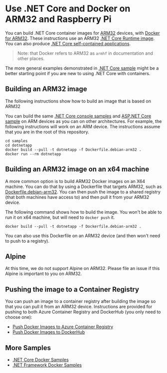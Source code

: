 # Use .NET Core and Docker on ARM32 and Raspberry Pi

You can build .NET Core container images for [ARM32](https://en.wikipedia.org/wiki/ARM_architecture) devices, with [Docker for ARM32](https://docs.docker.com/install/linux/docker-ce/debian). These instructions use an ARM32 [.NET Core Runtime image](https://hub.docker.com/_/microsoft-dotnet-core-runtime/). You can also produce [.NET Core self-contained applications](dotnet-docker-selfcontained.md).

> Note: that Docker refers to ARM32 as `armhf` in documentation and other places.

The more general examples demonstrated in [.NET Core sample](README.md) might be a better starting point if you are new to using .NET Core with containers.

## Building an ARM32 image

The following instructions show how to build an image that is based on ARM32 

You can build the same [.NET Core console samples](README.md) and [ASP.NET Core sample](../aspnetapp/README.md) on ARM devices as you can on other architectures. For example, the following instructions will work on an ARM device. The instructions assume that you are in the root of this repository.

```console
cd samples
cd dotnetapp
docker build --pull -t dotnetapp -f Dockerfile.debian-arm32 .
docker run --rm dotnetapp
```

## Building an ARM32 image on an x64 machine

A more common option is to build ARM32 Docker images on an X64 machine. You can do that by using a Dockerfile that targets ARM32, such as [Dockerfile.debian-arm32](Dockerfile.debian-arm32). You can then push the image to a shared registry (that both machines have access to) and then pull it from your ARM32 device.

The following command shows how to build the image. You won't be able to run it on x64 machine, but will need to `docker push` it.

```console
docker build --pull -t dotnetapp -f Dockerfile.debian-arm32 .
```

You can also use this Dockerfile on an ARM32 device (and then won't need to push to a registry).

## Alpine

At this time, we do not support Alpine on ARM32. Please file an issue if this Alpine is important to you on ARM32.

## Pushing the image to a Container Registry

You can push an image to a container registry after building the image so that you can pull it from an ARM32 device. Instructions are provided for pushing to both Azure Container Registry and DockerHub (you only need to choose one):

* [Push Docker Images to Azure Container Registry](push-image-to-acr.md)
* [Push Docker Images to DockerHub](push-image-to-dockerhub.md)

## More Samples

* [.NET Core Docker Samples](../README.md)
* [.NET Framework Docker Samples](https://github.com/microsoft/dotnet-framework-docker-samples/)
